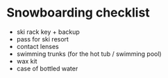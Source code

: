 # Snowboarding checklist

* ski rack key + backup
* pass for ski resort
* contact lenses
* swimming trunks (for the hot tub / swimming pool)
* wax kit
* case of bottled water
